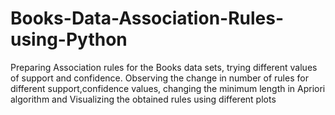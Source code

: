 # Books-Data-Association-Rules-using-Python
Preparing Association rules for the Books data sets, trying different values of support and confidence. Observing the change in number of rules for different support,confidence values, changing the minimum length in Apriori algorithm and Visualizing the obtained rules using different plots 

